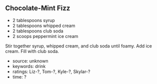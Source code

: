 Chocolate-Mint Fizz
-------------------

- 2 tablespoons syrup
- 2 tablespoons whipped cream
- 2 tablespoons club soda
- 2 scoops peppermint ice cream

Stir together syrup, whipped cream, and club soda until foamy.  Add
ice cream.  Fill with club soda.

- source: unknown
- keywords: drink
- ratings: Liz-?, Tom-?, Kyle-?, Skylar-?
- time: ?
